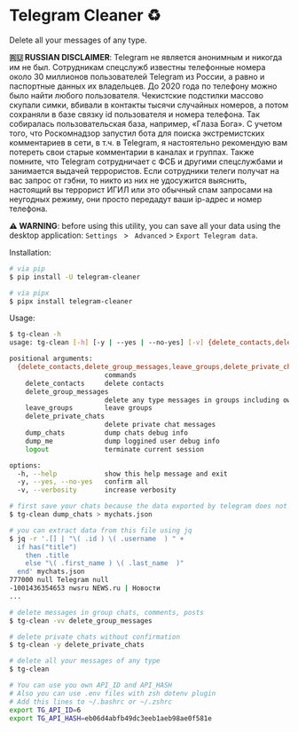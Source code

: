 # Telegram Cleaner ♻️

Delete all your messages of any type.

**🇷🇺 RUSSIAN DISCLAIMER**: Telegram не является анонимным и никогда им не был. Сотрудникам спецслужб известны телефонные номера около 30 миллионов пользователей Telegram из России, а равно и паспортные данных их владельцев. До 2020 года по телефону можно было найти любого пользователя. Чекистские подстилки массово скупали симки, вбивали в контакты тысячи случайных номеров, а потом сохраняли в базе связку id пользователя и номера телефона. Так собиралась пользовательская база, например, «Глаза Бога». С учетом того, что Роскомнадзор запустил бота для поиска экстремистских комментариев в сети, в т.ч. в Telegram, я настоятельно рекомендую вам потереть свои старые комментарии в каналах и группах. Также помните, что Telegram сотрудничает с ФСБ и другими спецслужбами и занимается выдачей террористов. Если сотрудники телеги получат на вас запрос от гэбни, то никто из них не удосужится выяснить, настоящий вы террорист ИГИЛ или это обычный спам запросами на неугодных режиму, они просто передадут ваши ip-адрес и номер телефона.

**⚠️ WARNING**: before using this utility, you can save all your data using the desktop application: `Settings ` > ` Advanced` > `Export Telegram data`.

Installation:

```bash
# via pip
$ pip install -U telegram-cleaner

# via pipx
$ pipx install telegram-cleaner
```

Usage:

```bash
$ tg-clean -h
usage: tg-clean [-h] [-y | --yes | --no-yes] [-v] {delete_contacts,delete_group_messages,leave_groups,delete_private_chats,dump_chats,dump_me,logout} ...

positional arguments:
  {delete_contacts,delete_group_messages,leave_groups,delete_private_chats,dump_chats,dump_me,logout}
                        commands
    delete_contacts     delete contacts
    delete_group_messages
                        delete any type messages in groups including own posts
    leave_groups        leave groups
    delete_private_chats
                        delete private chat messages
    dump_chats          dump chats debug info
    dump_me             dump loggined user debug info
    logout              terminate current session

options:
  -h, --help            show this help message and exit
  -y, --yes, --no-yes   confirm all
  -v, --verbosity       increase verbosity

# first save your chats because the data exported by telegram does not have information about group and user IDs
$ tg-clean dump_chats > mychats.json

# you can extract data from this file using jq
$ jq -r '.[] | "\( .id ) \( .username  ) " + 
  if has("title")
    then .title
    else "\( .first_name ) \( .last_name  )"
  end' mychats.json
777000 null Telegram null
-1001436354653 nwsru NEWS.ru | Новости
...

# delete messages in group chats, comments, posts
$ tg-clean -vv delete_group_messages

# delete private chats without confirmation
$ tg-clean -y delete_private_chats

# delete all your messages of any type
$ tg-clean

# You can use you own API_ID and API_HASH
# Also you can use .env files with zsh dotenv plugin
# Add this lines to ~/.bashrc or ~/.zshrc
export TG_API_ID=6
export TG_API_HASH=eb06d4abfb49dc3eeb1aeb98ae0f581e
```
